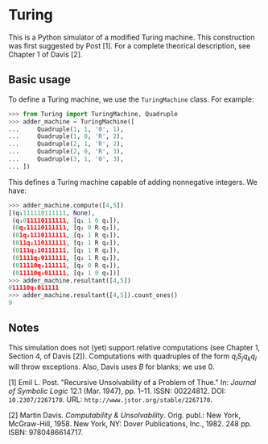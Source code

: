 # Turing

This is a Python simulator of a modified Turing machine. This construction was first suggested by Post [1]. For a complete theorical description, see Chapter 1 of Davis [2].

## Basic usage

To define a Turing machine, we use the `TuringMachine` class. For example:

```python
>>> from Turing import TuringMachine, Quadruple
>>> adder_machine = TuringMachine([
...     Quadruple(1, 1, '0', 1),
...     Quadruple(1, 0, 'R', 2),
...     Quadruple(2, 1, 'R', 2),
...     Quadruple(2, 0, 'R', 3),
...     Quadruple(3, 1, '0', 3),
... ])
```

This defines a Turing machine capable of adding nonnegative integers. We have:

```python
>>> adder_machine.compute([4,5])
[(q₁111110111111, None),
 (q₁011110111111, [q₁ 1 0 q₁]),
 (0q₂11110111111, [q₁ 0 R q₂]),
 (01q₂1110111111, [q₂ 1 R q₂]),
 (011q₂110111111, [q₂ 1 R q₂]),
 (0111q₂10111111, [q₂ 1 R q₂]),
 (01111q₂0111111, [q₂ 1 R q₂]),
 (011110q₃111111, [q₂ 0 R q₃]),
 (011110q₃011111, [q₃ 1 0 q₃])]
>>> adder_machine.resultant([4,5])
011110q₃011111
>>> adder_machine.resultant([4,5]).count_ones()
9
``` 

## Notes

This simulation does not (yet) support relative computations (see Chapter 1, Section 4, of Davis [2]). Computations with quadruples of the form $q_iS_jq_kq_l$ will throw exceptions. Also, Davis uses $B$ for blanks; we use $0$.

[1] Emil L. Post. "Recursive Unsolvability of a Problem of Thue." In: *Journal of Symbolic
Logic* 12.1 (Mar. 1947), pp. 1–11. ISSN: 00224812. DOI: `10.2307/2267170`. URL:
`http://www.jstor.org/stable/2267170`.

[2] Martin Davis. *Computability & Unsolvability*. Orig. publ.: New York, McGraw-Hill, 1958.
New York, NY: Dover Publications, Inc., 1982. 248 pp. ISBN: 9780486614717.